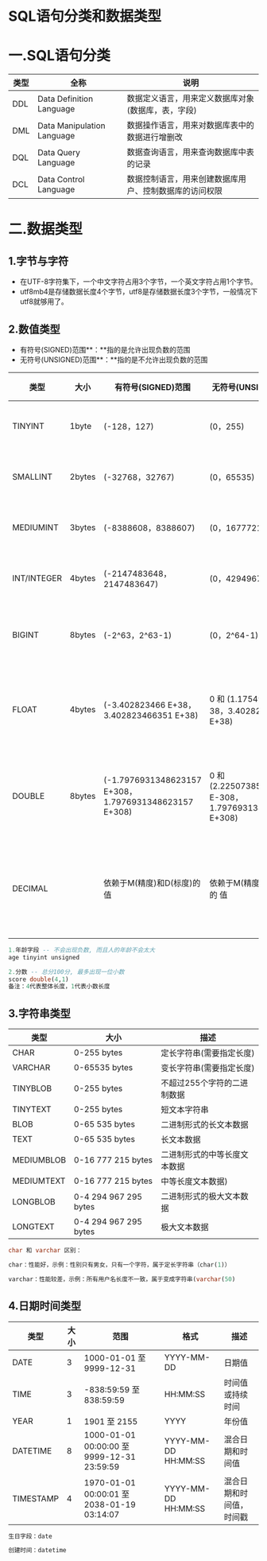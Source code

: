# SQL语句分类和数据类型

# 一.SQL语句分类

| 类型 | 全称 | 说明 |
| --- | --- | --- |
| DDL | Data Definition Language | 数据定义语⾔，⽤来定义数据库对象(数据库，表，字段) |
| DML | Data Manipulation Language | 数据操作语⾔，⽤来对数据库表中的数据进⾏增删改 |
| DQL | Data Query Language | 数据查询语⾔，⽤来查询数据库中表的记录 |
| DCL | Data Control Language | 数据控制语⾔，⽤来创建数据库⽤户、控制数据库的访问权限 |

# 二.数据类型

## 1.**字节与字符**

- 在UTF-8字符集下，一个中文字符占用3个字节，一个英文字符占用1个字节。
- utf8mb4是存储数据长度4个字节，utf8是存储数据长度3个字节，一般情况下utf8就够用了。

## 2.**数值类型**

- 有符号(SIGNED)范围**：**指的是允许出现负数的范围
- 无符号(UNSIGNED)范围**：**指的是不允许出现负数的范围

| 类型 | 大小 | 有符号(SIGNED)范围 |    无符号(UNSIGNED)范围 |  描述  |
| --- | --- | --- | --- | --- |
| TINYINT | 1byte | (-128，127) | (0，255)  | 小整数值 |
| SMALLINT | 2bytes | (-32768，32767) | (0，65535) | 大整数值  |
| MEDIUMINT | 3bytes | (-8388608，8388607) | (0，16777215) | 大整数值  |
| INT/INTEGER  | 4bytes | (-2147483648， 2147483647)  | (0，4294967295)  | 大整数值  |
| BIGINT | 8bytes  | (-2^63，2^63-1)  | (0，2^64-1) | 极大整数值  |
| FLOAT | 4bytes | (-3.402823466 E+38， 3.402823466351 E+38) | 0 和 (1.175494351 E- 38，3.402823466 E+38) | 单精度浮点数值  |
| DOUBLE  | 8bytes | (-1.7976931348623157 E+308， 1.7976931348623157 E+308) |  0 和 (2.2250738585072014 E-308， 1.7976931348623157 E+308)  | 双精度浮点数值  |
| DECIMAL  |  | 依赖于M(精度)和D(标度)的值  | 依赖于M(精度)和D(标度)的 值  | 小数值(精确定点数) |

```sql
1.年龄字段 -- 不会出现负数, 而且人的年龄不会太大
age tinyint unsigned

2.分数 -- 总分100分, 最多出现一位小数
score double(4,1)
备注：4代表整体长度，1代表小数长度
```

## 3.字符串类型

| 类型 | 大小 |  描述  |
| --- | --- | --- |
| CHAR | 0-255 bytes  | 定长字符串(需要指定长度) |
| VARCHAR  | 0-65535 bytes | 变长字符串(需要指定长度)  |
| TINYBLOB  | 0-255 bytes  | 不超过255个字符的二进制数据 |
| TINYTEXT  | 0-255 bytes  | 短文本字符串 |
| BLOB  | 0-65 535 bytes | 二进制形式的长文本数据 |
| TEXT | 0-65 535 bytes | 长文本数据 |
| MEDIUMBLOB  | 0-16 777 215 bytes  | 二进制形式的中等长度文本数据 |
| MEDIUMTEXT  | 0-16 777 215 bytes  | 中等长度文本数据) |
| LONGBLOB  | 0-4 294 967 295 bytes | 二进制形式的极大文本数据 |
| LONGTEXT | 0-4 294 967 295 bytes  | 极大文本数据 |

```sql
char 和 varchar 区别：

char：性能好，示例：性别只有男女，只有一个字符，属于定长字符串（char(1)）

varchar：性能较差，示例：所有用户名长度不一致，属于变成字符串(varchar(50)
```

## 4.日期时间类型

| 类型 | 大小 | 范围 | 格式 |  描述  |
| --- | --- | --- | --- | --- |
| DATE | 3 | 1000-01-01 至 9999-12-31  | YYYY-MM-DD | 日期值 |
| TIME  | 3 | -838:59:59 至 838:59:59 | HH:MM:SS | 时间值或持续时间 |
| YEAR | 1 | 1901 至 2155 | YYYY | 年份值 |
| DATETIME | 8 | 1000-01-01 00:00:00 至 9999-12-31 23:59:59 | YYYY-MM-DD HH:MM:SS | 混合日期和时间值 |
| TIMESTAMP | 4 | 1970-01-01 00:00:01 至  2038-01-19 03:14:07 | YYYY-MM-DD HH:MM:SS | 混合日期和时间值，时间戳 |

```sql
生日字段：date 

创建时间：datetime
```
